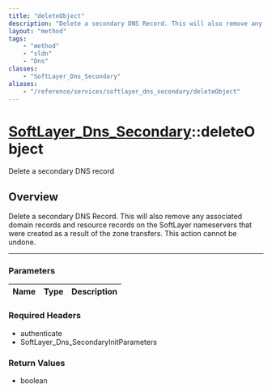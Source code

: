 ```yaml
---
title: "deleteObject"
description: "Delete a secondary DNS Record. This will also remove any associated domain records and resource records on the SoftLayer... "
layout: "method"
tags:
    - "method"
    - "sldn"
    - "Dns"
classes:
    - "SoftLayer_Dns_Secondary"
aliases:
    - "/reference/services/softlayer_dns_secondary/deleteObject"
---
```

# [SoftLayer_Dns_Secondary](/reference/services/SoftLayer_Dns_Secondary)::deleteObject


Delete a secondary DNS record


## Overview 
Delete a secondary DNS Record. This will also remove any associated domain records and resource records on the SoftLayer nameservers that were created as a result of the zone transfers. This action cannot be undone. 

-----

### Parameters 
|Name | Type | Description |
| --- | --- | --- |


### Required Headers
* authenticate
* SoftLayer_Dns_SecondaryInitParameters


### Return Values
* boolean




